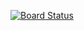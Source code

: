 [![Board Status](https://dev.azure.com/aiw-devops/d3dd4eea-c55c-4e4f-92e7-752e4a7c970b/fed9a397-93b2-4414-bbc5-92f79631ec3a/_apis/work/boardbadge/f4546df8-be57-41d4-b873-3923bb61bf72)](https://dev.azure.com/aiw-devops/d3dd4eea-c55c-4e4f-92e7-752e4a7c970b/_boards/board/t/fed9a397-93b2-4414-bbc5-92f79631ec3a/Microsoft.RequirementCategory)